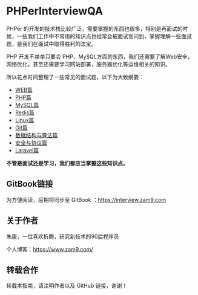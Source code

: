 # PHPerInterviewQA
PHPer 的开发的技术栈比较广泛，需要掌握的东西也很多，特别是再面试的时候，一些我们工作中不常用的知识点也经常会被面试官问到，掌握理解一些面试题，是我们在面试中取得胜利的法宝。

PHP 开发不单单只要会 PHP、MySQL方面的东西，我们还需要了解Web安全，网络优化，甚至还需要学习网站部署，服务器优化等运维相关的知识。

所以花点时间整理了一些常见的面试题，以下为大致纲要：

- [WEB篇](web.md)
- [PHP篇](php.md)
- [MySQL篇](mysql.md)
- [Redis篇](redis.md)
- [Linux篇](linux.md)
- [Git篇](git.md)
- [数据结构与算法篇](structural_algorithm.md)
- [安全与协议篇](security_protocol.md)
- [Laravel篇](laravel.md)

**不管是面试还是学习，我们都应当掌握这些知识点。**

## GitBook链接

为方便阅读，后期将同步至 GitBook ：<https://interview.zam9.com>

## 关于作者

朱康，一位喜欢折腾，研究新技术的90后程序员

个人博客：<https://www.zam9.com/>

## 转载合作

转载本指南，请注明作者以及 GitHub 链接，谢谢！